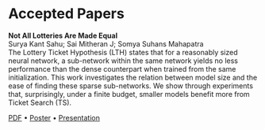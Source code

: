 # Accepted Papers

**Not All Lotteries Are Made Equal**
<br />Surya Kant Sahu; Sai Mitheran J; Somya Suhans Mahapatra<br />
<abstract>The Lottery Ticket Hypothesis (LTH) states that for a reasonably sized neural network, a sub-network within the same network yields no less performance than the dense counterpart when trained from the same initialization. This work investigates the relation between model size and the ease of finding these sparse sub-networks. We show through experiments that, surprisingly, under a finite budget, smaller models benefit more from Ticket Search (TS).</abstract>

[PDF](https://www.dropbox.com/s/fe0f5pfqrq6z3o3/camera_ready.pdf?dl=0) &bull;
[Poster](https://www.dropbox.com/s/zwm371y78l5dbwc/poster.pdf?dl=0) &bull;
[Presentation](https://youtu.be/11y9YWItLe8)

